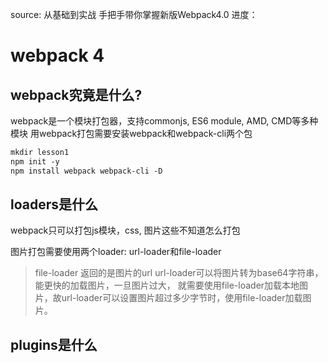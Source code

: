 source: 从基础到实战 手把手带你掌握新版Webpack4.0
进度：
# webpack 4
## webpack究竟是什么?
webpack是一个模块打包器，支持commonjs, ES6 module, AMD, CMD等多种模块
用webpack打包需要安装webpack和webpack-cli两个包
```markdown
mkdir lesson1
npm init -y
npm install webpack webpack-cli -D
```
## loaders是什么
webpack只可以打包js模块，css, 图片这些不知道怎么打包

图片打包需要使用两个loader: url-loader和file-loader

> file-loader 返回的是图片的url
> url-loader可以将图片转为base64字符串，能更快的加载图片，一旦图片过大，
 就需要使用file-loader加载本地图片，故url-loader可以设置图片超过多少字节时，使用file-loader加载图片。
## plugins是什么
